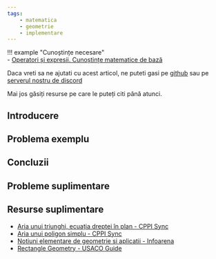 ```yaml
---
tags:
    - matematica
    - geometrie
    - implementare
---
```


!!! example "Cunoștințe necesare"  
    - [Operatori și expresii. Cunoștințe matematice de bază](../cppintro/basic-math.md)

Daca vreti sa ne ajutati cu acest articol, ne puteti gasi pe
[github](https://github.com/roalgo-discord/arhiva-educationala) sau pe [serverul
nostru de discord](https://discord.gg/vdDRSmg3fC)

Mai jos găsiți resurse pe care le puteți citi până atunci.

## Introducere

## Problema exemplu

## Concluzii

## Probleme suplimentare

## Resurse suplimentare

- [Aria unui triunghi, ecuația dreptei în plan - CPPI
  Sync](https://cppi.sync.ro/materia/aria_unui_triunghi_formula.html)
- [Aria unui poligon simplu - CPPI
  Sync](https://cppi.sync.ro/materia/aria_unui_poligon_simplu.html)
- [Notiuni elementare de geometrie si aplicatii -
  Infoarena](https://www.infoarena.ro/notiuni-de-geometrie-si-aplicatii)
- [Rectangle Geometry - USACO Guide](https://usaco.guide/bronze/rect-geo)
